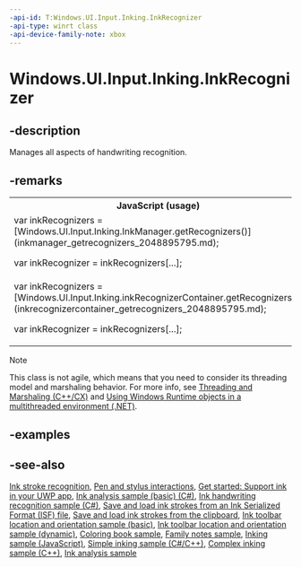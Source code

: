 ```yaml
---
-api-id: T:Windows.UI.Input.Inking.InkRecognizer
-api-type: winrt class
-api-device-family-note: xbox
---
```


<!-- Class syntax.
public class InkRecognizer : Windows.UI.Input.Inking.IInkRecognizer
-->

# Windows.UI.Input.Inking.InkRecognizer

## -description
Manages all aspects of handwriting recognition.

## -remarks
<table>
   <tr><th>JavaScript (usage)</th></tr>
   <tr><td>var inkRecognizers = [Windows.UI.Input.Inking.InkManager.getRecognizers()](inkmanager_getrecognizers_2048895795.md);

var inkRecognizer = inkRecognizers[...];</td></tr>
   <tr><td>var inkRecognizers = [Windows.UI.Input.Inking.inkRecognizerContainer.getRecognizers()](inkrecognizercontainer_getrecognizers_2048895795.md);

var inkRecognizer = inkRecognizers[...];</td></tr>
</table>

<!-- confirmed -->
> [!NOTE]
> This class is not agile, which means that you need to consider its threading model and marshaling behavior. For more info, see [Threading and Marshaling (C++/CX)](http://msdn.microsoft.com/en-us/library/windows/apps/hh771042.aspx) and [Using Windows Runtime objects in a multithreaded environment (.NET)](https://go.microsoft.com/fwlink/p/?linkid=258277).

## -examples

## -see-also

[Ink stroke recognition](https://docs.microsoft.com/windows/uwp/input-and-devices/convert-ink-to-text), [Pen and stylus interactions](https://docs.microsoft.com/windows/uwp/input-and-devices/pen-and-stylus-interactions), [Get started: Support ink in your UWP app](https://docs.microsoft.com/windows/uwp/get-started/ink-walkthrough), [Ink analysis sample (basic) (C#)](https://github.com/MicrosoftDocs/windows-topic-specific-samples/archive/uwp-ink-analysis-basic.zip), [Ink handwriting recognition sample (C#)](https://github.com/MicrosoftDocs/windows-topic-specific-samples/archive/uwp-ink-handwriting-reco.zip), [Save and load ink strokes from an Ink Serialized Format (ISF) file](https://github.com/MicrosoftDocs/windows-topic-specific-samples/archive/uwp-ink-store.zip), [Save and load ink strokes from the clipboard](https://github.com/MicrosoftDocs/windows-topic-specific-samples/archive/uwp-ink-store-clipboard.zip), [Ink toolbar location and orientation sample (basic)](https://github.com/MicrosoftDocs/windows-topic-specific-samples/archive/uwp-ink-toolbar-handedness.zip), [Ink toolbar location and orientation sample (dynamic)](https://github.com/MicrosoftDocs/windows-topic-specific-samples/archive/uwp-ink-toolbar-handedness-dynamic.zip), [Coloring book sample](https://aka.ms/cpubsample-coloringbook), [Family notes sample](https://aka.ms/cpubsample-familynotessample), [Inking sample (JavaScript)](https://github.com/Microsoft/Windows-universal-samples/tree/master/Samples/Ink), [Simple inking sample (C#/C++)](https://github.com/Microsoft/Windows-universal-samples/tree/master/Samples/SimpleInk), [Complex inking sample (C++)](https://github.com/Microsoft/Windows-universal-samples/tree/master/Samples/ComplexInk), [Ink analysis sample](https://github.com/Microsoft/Windows-universal-samples/tree/master/Samples/InkAnalysis)

